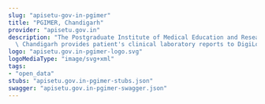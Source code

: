 ```yaml
---
slug: "apisetu-gov-in-pgimer"
title: "PGIMER, Chandigarh"
provider: "apisetu.gov.in"
description: "The Postgraduate Institute of Medical Education and Research (PGIMER),\
  \ Chandigarh provides patient's clinical laboratory reports to DigiLocker."
logo: "apisetu.gov.in-pgimer-logo.svg"
logoMediaType: "image/svg+xml"
tags:
- "open_data"
stubs: "apisetu.gov.in-pgimer-stubs.json"
swagger: "apisetu.gov.in-pgimer-swagger.json"
---
```

